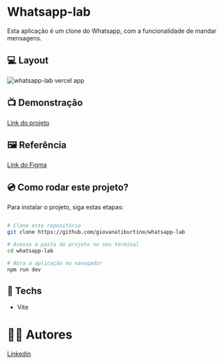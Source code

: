 # Whatsapp-lab

Esta aplicação é um clone do Whatsapp, com a funcionalidade de mandar mensagens.

## 💻 Layout
![whatsapp-lab vercel app](https://user-images.githubusercontent.com/111311581/231868688-f1a8b49a-37b8-4a81-b9e3-dfa8783289fd.png)

## 📺 Demonstração
[Link do projeto](https://whatsapp-lab.vercel.app/)

## 🖼️ Referência
[Link do Figma](https://www.figma.com/community/file/1144665616164957058)

## 💿 Como rodar este projeto?
Para instalar o projeto, siga estas etapas:
```bash

# Clone este repositório
git clone https://github.com/giovanatiburtino/whatsapp-lab

# Acesse a pasta do projeto no seu terminal
cd whatsapp-lab

# Abra a aplicação no navegador
npm run dev

```

## 🚀 Techs

- Vite

# 👩‍💻 Autores
[Linkedin](linkedin.com/in/giovana-ferreira-tiburtino-475486216/)
